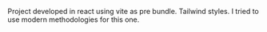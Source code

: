 Project developed in react using vite as pre bundle. Tailwind styles. I tried to use modern methodologies for this one.
